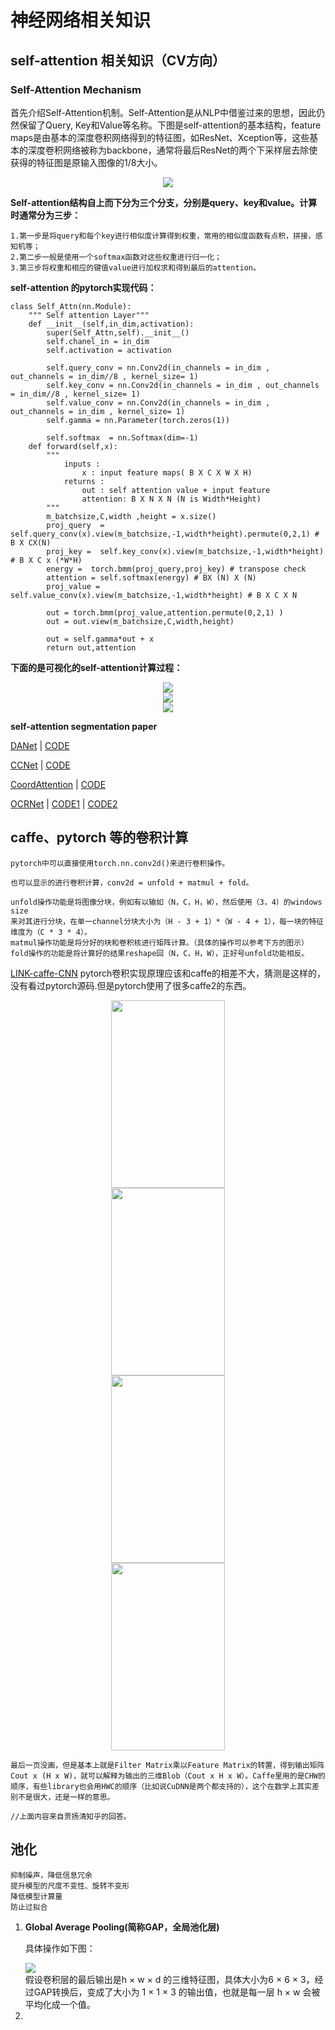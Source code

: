 #  **神经网络相关知识**


## **self-attention 相关知识（CV方向）**
### **Self-Attention Mechanism**
首先介绍Self-Attention机制。Self-Attention是从NLP中借鉴过来的思想，因此仍然保留了Query, Key和Value等名称。下图是self-attention的基本结构，feature maps是由基本的深度卷积网络得到的特征图，如ResNet、Xception等，这些基本的深度卷积网络被称为backbone，通常将最后ResNet的两个下采样层去除使获得的特征图是原输入图像的1/8大小。
<div  align=center>
<img src="images/self-attention_1.png">
</div>

**Self-attention结构自上而下分为三个分支，分别是query、key和value。计算时通常分为三步：**
```
1.第一步是将query和每个key进行相似度计算得到权重，常用的相似度函数有点积，拼接，感知机等；
2.第二步一般是使用一个softmax函数对这些权重进行归一化；
3.第三步将权重和相应的键值value进行加权求和得到最后的attention。
```

**self-attention 的pytorch实现代码：**

```
class Self_Attn(nn.Module):
    """ Self attention Layer"""
    def __init__(self,in_dim,activation):
        super(Self_Attn,self).__init__()
        self.chanel_in = in_dim
        self.activation = activation
 
        self.query_conv = nn.Conv2d(in_channels = in_dim , out_channels = in_dim//8 , kernel_size= 1)
        self.key_conv = nn.Conv2d(in_channels = in_dim , out_channels = in_dim//8 , kernel_size= 1)
        self.value_conv = nn.Conv2d(in_channels = in_dim , out_channels = in_dim , kernel_size= 1)
        self.gamma = nn.Parameter(torch.zeros(1))
 
        self.softmax  = nn.Softmax(dim=-1) 
    def forward(self,x):
        """
            inputs :
                x : input feature maps( B X C X W X H)
            returns :
                out : self attention value + input feature 
                attention: B X N X N (N is Width*Height)
        """
        m_batchsize,C,width ,height = x.size()
        proj_query  = self.query_conv(x).view(m_batchsize,-1,width*height).permute(0,2,1) # B X CX(N)
        proj_key =  self.key_conv(x).view(m_batchsize,-1,width*height) # B X C x (*W*H)
        energy =  torch.bmm(proj_query,proj_key) # transpose check
        attention = self.softmax(energy) # BX (N) X (N) 
        proj_value = self.value_conv(x).view(m_batchsize,-1,width*height) # B X C X N
 
        out = torch.bmm(proj_value,attention.permute(0,2,1) )
        out = out.view(m_batchsize,C,width,height)
 
        out = self.gamma*out + x
        return out,attention
```

**下面的是可视化的self-attention计算过程：**

<div  align=center>
<img src="images/query_attention.png">
</div>
<div  align=center>
<img src="images/proj_attention.png">
</div>
<div  align=center>
<img src="images/attention_merege.png">
</div>

**self-attention segmentation paper**

[DANet](https://blog.csdn.net/qq_37935516/article/details/99684663)  |  [CODE](https://github.com/junfu1115/DANet)

[CCNet](https://blog.csdn.net/qq_37935516/article/details/99691994) | [CODE](https://github.com/speedinghzl/CCNet)

[CoordAttention](https://arxiv.org/abs/2103.02907) | [CODE](https://github.com/Andrew-Qibin/CoordAttention)

[OCRNet](https://arxiv.org/abs/1909.11065) | [CODE1](https://github.com/openseg-group/openseg.pytorch)  | [CODE2](https://github.com/HRNet/HRNet-Semantic-Segmentation/tree/HRNet-OCR) 


## **caffe、pytorch 等的卷积计算**
```
pytorch中可以直接使用torch.nn.conv2d()来进行卷积操作。

也可以显示的进行卷积计算，conv2d = unfold + matmul + fold。

unfold操作功能是将图像分块，例如有以输如（N，C，H，W），然后使用（3，4）的windows size
来对其进行分块，在单一channel分块大小为（H - 3 + 1）*（W - 4 + 1），每一块的特征维度为（C * 3 * 4）。
matmul操作功能是将分好的块和卷积核进行矩阵计算。（具体的操作可以参考下方的图示）
fold操作的功能是将计算好的结果reshape回（N，C，H，W），正好号unfold功能相反。
```

[LINK-caffe-CNN](https://www.zhihu.com/question/28385679) pytorch卷积实现原理应该和caffe的相差不大，猜测是这样的，没有看过pytorch源码.但是pytorch使用了很多caffe2的东西。

<div  align=center>
<img src="images/cnn0.jpg" width="60%" height="300px">
<img src="images/cnn1.jpg" width="60%" height="300px">
<img src="images/cnn2.jpg" width="60%" height="300px">
<img src="images/cnn3.jpg" width="60%" height="300px">
</div>

```
最后一页没画，但是基本上就是Filter Matrix乘以Feature Matrix的转置，得到输出矩阵Cout x (H x W)，就可以解释为输出的三维Blob（Cout x H x W）。Caffe里用的是CHW的顺序，有些library也会用HWC的顺序（比如说CuDNN是两个都支持的），这个在数学上其实差别不是很大，还是一样的意思。

//上面内容来自贾扬清知乎的回答。

```
## **池化**
    抑制噪声，降低信息冗余
    提升模型的尺度不变性、旋转不变形
    降低模型计算量
    防止过拟合
1. **Global Average Pooling(简称GAP，全局池化层)**
     
    具体操作如下图：
   <div>
   <img src = "images/GAP.png" />
   <div/>
   假设卷积层的最后输出是h × w × d 的三维特征图，具体大小为6 × 6 × 3，经过GAP转换后，变成了大小为 1 × 1 × 3 的输出值，也就是每一层 h × w 会被平均化成一个值。

2. 

